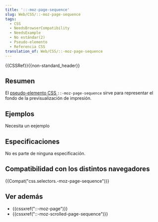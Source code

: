 ```yaml
---
title: '::-moz-page-sequence'
slug: Web/CSS/::-moz-page-sequence
tags:
  - CSS
  - NeedsBrowserCompatibility
  - NeedsExample
  - No estándar(2)
  - Pseudo-elemento
  - Referencia CSS
translation_of: Web/CSS/::-moz-page-sequence
---
```

{{CSSRef}}{{non-standard_header}}

## Resumen

El [pseudo-elemento ](/es/docs/Web/CSS/Pseudo-elements)[CSS ](/es/docs/Web/CSS)`::-moz-page-sequence` sirve para representar el fondo de la previsualización de impresión.

## Ejemplos

Necesita un eejemplo

## Especificaciones

No es parte de ninguna especificación.

## Compatibilidad con los distintos navegadores

{{Compat("css.selectors.-moz-page-sequence")}}

## Ver además

- {{cssxref("::-moz-page")}}
- {{cssxref("::-moz-scrolled-page-sequence")}}
